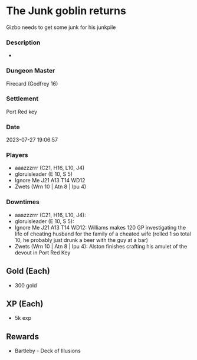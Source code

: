 # The Junk goblin returns
Gizbo needs to get some junk for his junkpile
### Description
-
### Dungeon Master
Firecard (Godfrey 16)
### Settlement
Port Red key
### Date
2023-07-27 19:06:57
### Players
* aaazzzrrr (C21, H16, L10, J4)
* gloruisleader (E 10, S 5)
* Ignore Me J21 A13 T14 WD12
* Zwets (Wrn 10 | Atn 8 | Ipu 4)
### Downtimes
* aaazzzrrr (C21, H16, L10, J4): 
* gloruisleader (E 10, S 5): 
* Ignore Me J21 A13 T14 WD12: Williams makes 120 GP investigating the life of cheating husband for the family of a cheated wife (rolled 1 so total 10, he probably just drunk a beer with the guy at  a bar)
* Zwets (Wrn 10 | Atn 8 | Ipu 4): Alston finishes crafting his amulet of the devout in Port Red Key
## Gold (Each)
* 300 gold
## XP (Each)
* 5k exp
## Rewards
* Bartleby - Deck of Illusions